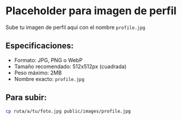 # Placeholder para imagen de perfil

Sube tu imagen de perfil aquí con el nombre `profile.jpg`

## Especificaciones:

- Formato: JPG, PNG o WebP
- Tamaño recomendado: 512x512px (cuadrada)
- Peso máximo: 2MB
- Nombre exacto: `profile.jpg`

## Para subir:

```bash
cp ruta/a/tu/foto.jpg public/images/profile.jpg
```
